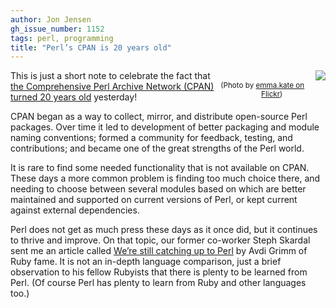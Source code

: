 ```yaml
---
author: Jon Jensen
gh_issue_number: 1152
tags: perl, programming
title: "Perl’s CPAN is 20 years old"
---
```




<div class="separator" style="clear: both; float: right; text-align: center; margin-bottom: 1em"><a href="/blog/2015/08/17/perls-cpan-is-20-years-old/image-0-big.png" imageanchor="1" style="clear: right; float: right; margin-bottom: 0.5em; margin-left: 1em;"><img border="0" src="/blog/2015/08/17/perls-cpan-is-20-years-old/image-0.png"/></a><br/><small>(Photo by <a href="https://flic.kr/p/8VPGbE">emma.kate on Flickr</a>)</small></div>

This is just a short note to celebrate the fact that [the Comprehensive Perl Archive Network (CPAN) turned 20 years old](http://blogs.perl.org/users/neilb/2015/08/cpan-is-20.html) yesterday!

CPAN began as a way to collect, mirror, and distribute open-source Perl packages. Over time it led to development of better packaging and module naming conventions; formed a community for feedback, testing, and contributions; and became one of the great strengths of the Perl world.

It is rare to find some needed functionality that is not available on CPAN. These days a more common problem is finding too much choice there, and needing to choose between several modules based on which are better maintained and supported on current versions of Perl, or kept current against external dependencies.

Perl does not get as much press these days as it once did, but it continues to thrive and improve. On that topic, our former co-worker Steph Skardal sent me an article called [We’re still catching up to Perl](http://www.virtuouscode.com/2015/08/07/were-still-catching-up-to-perl/) by Avdi Grimm of Ruby fame. It is not an in-depth language comparison, just a brief observation to his fellow Rubyists that there is plenty to be learned from Perl. (Of course Perl has plenty to learn from Ruby and other languages too.)


